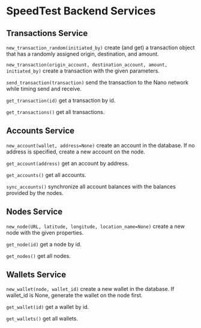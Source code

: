 # SpeedTest Backend Services

## Transactions Service

`new_transaction_random(initiated_by)` create (and get) a transaction object that has a randomly assigned origin, destination, and amount.

`new_transaction(origin_account, destination_account, amount, initiated_by)` create a transaction with the given parameters.

`send_transaction(transaction)` send the transaction to the Nano network while timing send and receive.

`get_transaction(id)` get a transaction by id.

`get_transactions()` get all transactions.

## Accounts Service

`new_account(wallet, address=None)` create an account in the database. If no address is specified, create a new account on the node.

`get_account(address)` get an account by address.

`get_accounts()` get all accounts.

`sync_accounts()` synchronize all account balances with the balances provided by the nodes.

## Nodes Service

`new_node(URL, latitude, longitude, location_name=None)` create a new node with the given properties.

`get_node(id)` get a node by id.

`get_nodes()` get all nodes.

## Wallets Service

`new_wallet(node, wallet_id)` create a new wallet in the database. If wallet_id is None, generate the wallet on the node first.

`get_wallet(id)` get a wallet by id.

`get_wallets()` get all wallets.
